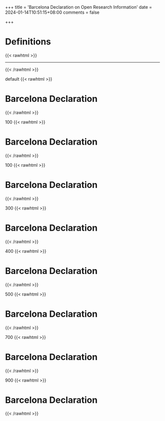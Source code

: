 +++
title = 'Barcelona Declaration on Open Research Information'
date = 2024-01-14T10:51:15+08:00
comments = false

+++

# Definitions
{{< rawhtml >}}
<hr class="small">
{{< /rawhtml >}}

default
{{< rawhtml >}}
<h1> Barcelona Declaration</h1>
{{< /rawhtml >}}

100
{{< rawhtml >}}
<h1 class="100"> Barcelona Declaration</h1>
{{< /rawhtml >}}

100
{{< rawhtml >}}
<h1 class="100"> Barcelona Declaration</h1>
{{< /rawhtml >}}

300
{{< rawhtml >}}
<h1 class="300"> Barcelona Declaration</h1>
{{< /rawhtml >}}

400
{{< rawhtml >}}
<h1 class="400"> Barcelona Declaration</h1>
{{< /rawhtml >}}

500
{{< rawhtml >}}
<h1 class="500"> Barcelona Declaration</h1>
{{< /rawhtml >}}

700
{{< rawhtml >}}
<h1 class="700"> Barcelona Declaration</h1>
{{< /rawhtml >}}

900
{{< rawhtml >}}
<h1 class="900"> Barcelona Declaration</h1>
{{< /rawhtml >}}
